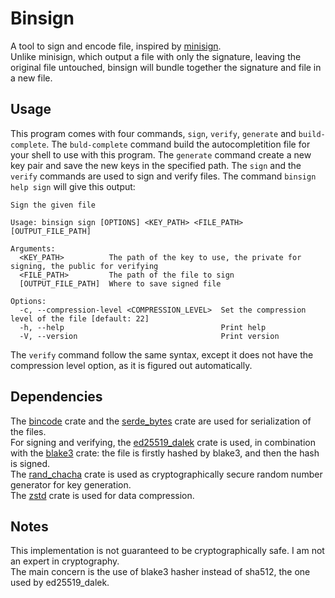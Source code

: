 # Binsign

A tool to sign and encode file, inspired by [minisign](https://github.com/jedisct1/minisign).\
Unlike minisign, which output a file with only the signature, leaving the original file untouched, binsign will bundle together the signature and file in a new file.

## Usage

This program comes with four commands, `sign`, `verify`, `generate` and `build-complete`. The `buld-complete` command build the autocompletition file for your shell to use with this program.
The `generate` command create a new key pair and save the new keys in the specified path.
The `sign` and the `verify` commands are used to sign and verify files.
The command `binsign help sign` will give this output:

```text
Sign the given file

Usage: binsign sign [OPTIONS] <KEY_PATH> <FILE_PATH> [OUTPUT_FILE_PATH]

Arguments:
  <KEY_PATH>          The path of the key to use, the private for signing, the public for verifying
  <FILE_PATH>         The path of the file to sign
  [OUTPUT_FILE_PATH]  Where to save signed file

Options:
  -c, --compression-level <COMPRESSION_LEVEL>  Set the compression level of the file [default: 22]
  -h, --help                                   Print help
  -V, --version                                Print version
```

The `verify` command follow the same syntax, except it does not have the compression level option, as it is figured out automatically.

## Dependencies

The [bincode](https://crates.io/crates/bincode) crate and the [serde_bytes](https://crates.io/crates/serde_bytes) crate are used for serialization of the files.\
For signing and verifying, the [ed25519_dalek](https://crates.io/crates/ed25519_dalek) crate is used, in combination with the [blake3](https://crates.io/crates/blake3) crate: the file is firstly hashed by blake3, and then the hash is signed.\
The [rand_chacha](https://crates.io/crates/rand_chacha) crate is used as cryptographically secure random number generator for key generation.\
The [zstd](https://crates.io/crates/zstd) crate is used for data compression.

## Notes

This implementation is not guaranteed to be cryptographically safe. I am not an expert in cryptography.\
The main concern is the use of blake3 hasher instead of sha512, the one used by ed25519_dalek.
